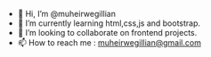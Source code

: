 - 👋 Hi, I’m @muheirwegillian
- 🌱 I’m currently learning html,css,js and bootstrap.
- 💞️ I’m looking to collaborate on  frontend projects.
- 📫 How to reach me : muheirwegillian@gmail.com

<!---
muheirwegillian/muheirwegillian is a ✨ special ✨ repository because its `README.md` (this file) appears on your GitHub profile.
You can click the Preview link to take a look at your changes.
--->
